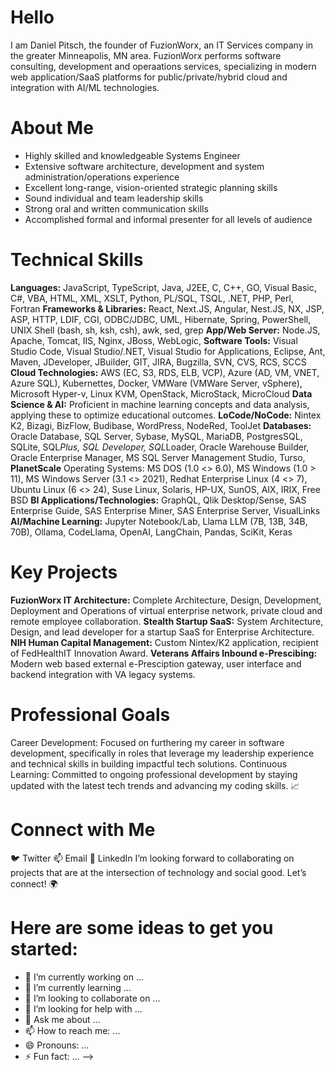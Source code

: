 # Hello
I am Daniel Pitsch, the founder of FuzionWorx, an IT Services company in the greater Minneapolis, MN area.  FuzionWorx performs software consulting, development and operaations services, specializing in modern web application/SaaS platforms for public/private/hybrid cloud and integration with AI/ML technologies.

# About Me
- Highly skilled and knowledgeable Systems Engineer
- Extensive software architecture, development and system administration/operations experience
- Excellent long-range, vision-oriented strategic planning skills
- Sound individual and team leadership skills
- Strong oral and written communication skills
- Accomplished formal and informal presenter for all levels of audience

# Technical Skills
**Languages:**
JavaScript, TypeScript, Java, J2EE, C, C++, GO, Visual Basic, C#, VBA, HTML, XML, XSLT, Python, PL/SQL, TSQL, .NET, PHP, Perl, Fortran
**Frameworks & Libraries:**
React, Next.JS, Angular, Nest.JS, NX, JSP, ASP, HTTP, LDIF, CGI, ODBC/JDBC, UML, Hibernate, Spring, PowerShell, UNIX Shell (bash, sh, ksh, csh), awk, sed, grep
**App/Web Server:**
Node.JS, Apache, Tomcat, IIS, Nginx, JBoss, WebLogic, 
**Software Tools:**
Visual Studio Code, Visual Studio/.NET, Visual Studio for Applications, Eclipse, Ant, Maven, JDeveloper, JBuilder, GIT, JIRA, Bugzilla, SVN, CVS, RCS, SCCS
**Cloud Technologies:**
AWS (EC, S3, RDS, ELB, VCP), Azure (AD, VM, VNET, Azure SQL), Kubernettes, Docker, VMWare (VMWare Server, vSphere), Microsoft  Hyper-v, Linux KVM, OpenStack, MicroStack, MicroCloud
**Data Science & AI:**
Proficient in machine learning concepts and data analysis, applying these to optimize educational outcomes.
**LoCode/NoCode:**
Nintex K2, Bizagi, BizFlow, Budibase, WordPress, NodeRed, ToolJet
**Databases:**
Oracle Database, SQL Server, Sybase, MySQL, MariaDB, PostgresSQL, SQLite, SQL*Plus, SQL Developer, SQL*Loader, Oracle Warehouse Builder, Oracle Enterprise Manager, MS SQL Server Management Studio, Turso, **PlanetScale**
Operating Systems:
MS DOS (1.0 <> 6.0), MS Windows (1.0 > 11), MS Windows Server (3.1 <> 2021), Redhat Enterprise Linux (4 <> 7), Ubuntu Linux (6 <> 24), Suse Linux, Solaris, HP-UX, SunOS, AIX, IRIX, Free BSD
**BI Applications/Technologies:**
GraphQL, Qlik Desktop/Sense, SAS Enterprise Guide, SAS Enterprise Miner, SAS Enterprise Server, VisualLinks
**AI/Machine Learning:**
Jupyter Notebook/Lab, Llama LLM (7B, 13B, 34B, 70B), Ollama, CodeLlama, OpenAI, LangChain, Pandas, SciKit, Keras

# Key Projects
**FuzionWorx IT Architecture:**
Complete Architecture, Design, Development, Deployment and Operations of virtual enterprise network, private cloud and remote employee collaboration.
**Stealth Startup SaaS:**
System Architecture, Design, and lead developer for a startup SaaS for Enterprise Architecture.
**NIH Human Capital Management:**
Custom Nintex/K2 application, recipient of FedHealthIT Innovation Award.
**Veterans Affairs Inbound e-Prescibing:**
Modern web based external e-Presciption gateway, user interface and backend integration with VA legacy systems.

# Professional Goals
Career Development: Focused on furthering my career in software development, specifically in roles that leverage my leadership experience and technical skills in building impactful tech solutions.
Continuous Learning: Committed to ongoing professional development by staying updated with the latest tech trends and advancing my coding skills. 📈

# Connect with Me
🐦 Twitter
📫 Email
🔗 LinkedIn
I’m looking forward to collaborating on projects that are at the intersection of technology and social good. Let’s connect! 🌍

# Here are some ideas to get you started:

- 🔭 I’m currently working on ...
- 🌱 I’m currently learning ...
- 👯 I’m looking to collaborate on ...
- 🤔 I’m looking for help with ...
- 💬 Ask me about ...
- 📫 How to reach me: ...
- 😄 Pronouns: ...
- ⚡ Fun fact: ...
-->
